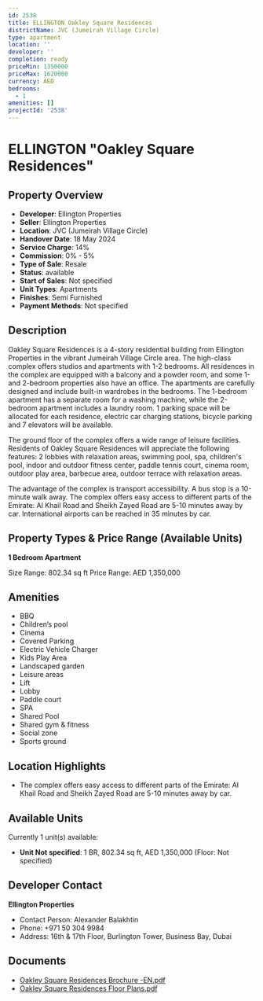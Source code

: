```yaml
---
id: 2538
title: ELLINGTON Oakley Square Residences
districtName: JVC (Jumeirah Village Circle)
type: apartment
location: ''
developer: ''
completion: ready
priceMin: 1350000
priceMax: 1620000
currency: AED
bedrooms:
  - 1
amenities: []
projectId: '2538'
---
```


# ELLINGTON "Oakley Square Residences"

## Property Overview
- **Developer**: Ellington Properties
- **Seller**: Ellington Properties
- **Location**: JVC (Jumeirah Village Circle)
- **Handover Date**: 18 May 2024
- **Service Charge**: 14%
- **Commission**: 0% - 5%
- **Type of Sale**: Resale
- **Status**: available
- **Start of Sales**: Not specified
- **Unit Types**: Apartments
- **Finishes**: Semi Furnished
- **Payment Methods**: Not specified

## Description
Oakley Square Residences is a 4-story residential building from Ellington Properties in the vibrant Jumeirah Village Circle area. The high-class complex offers studios and apartments with 1-2 bedrooms. All residences in the complex are equipped with a balcony and a powder room, and some 1-and 2-bedroom properties also have an office. The apartments are carefully designed and include built-in wardrobes in the bedrooms. The 1-bedroom apartment has a separate room for a washing machine, while the 2-bedroom apartment includes a laundry room. 1 parking space will be allocated for each residence, electric car charging stations, bicycle parking and 7 elevators will be available.

The ground floor of the complex offers a wide range of leisure facilities. Residents of Oakley Square Residences will appreciate the following features: 2 lobbies with relaxation areas, swimming pool, spa, children's pool, indoor and outdoor fitness center, paddle tennis court, cinema room, outdoor play area, barbecue area, outdoor terrace with relaxation areas.

The advantage of the complex is transport accessibility. A bus stop is a 10-minute walk away. The complex offers easy access to different parts of the Emirate: Al Khail Road and Sheikh Zayed Road are 5-10 minutes away by car. International airports can be reached in 35 minutes by car.

## Property Types & Price Range (Available Units)
**1 Bedroom Apartment**

Size Range: 802.34 sq ft
Price Range: AED 1,350,000

## Amenities
- BBQ
- Children’s pool
- Cinema
- Covered Parking
- Electric Vehicle Charger
- Kids Play Area
- Landscaped garden
- Leisure areas
- Lift
- Lobby
- Paddle court
- SPA
- Shared Pool
- Shared gym & fitness
- Social zone
- Sports ground

## Location Highlights
- The complex offers easy access to different parts of the Emirate: Al Khail Road and Sheikh Zayed Road are 5-10 minutes away by car.

## Available Units
Currently 1 unit(s) available:
- **Unit Not specified**: 1 BR, 802.34 sq ft, AED 1,350,000 (Floor: Not specified)

## Developer Contact
**Ellington Properties**
- Contact Person: Alexander Balakhtin
- Phone: +971 50 304 9984
- Address: 16th & 17th Floor, Burlington Tower, Business Bay, Dubai

## Documents
- [Oakley Square Residences Brochure -EN.pdf](https://cdn.geniemap.net/2024/07/26/dWMZzOda1l0Tiqn3vEMezlH4lxJtcyTaFosbG1l4.pdf)
- [Oakley Square Residences Floor Plans.pdf](https://cdn.geniemap.net/2024/07/26/EaA72KHPK0Rl3s8yPD6DiR9t7inVxoF5lkpThPal.pdf)
